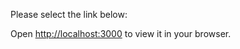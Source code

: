 Please select the link below:


Open [http://localhost:3000](http://localhost:3000) to view it in your browser.

